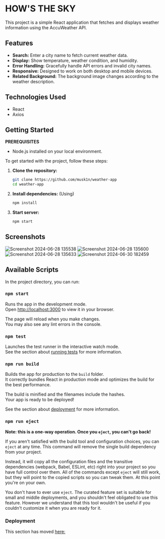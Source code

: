 # HOW'S THE SKY

This project is a simple React application that fetches and displays weather information using the AccuWeather API.

## Features
- **Search:** Enter a city name to fetch current weather data.
- **Display:** Show temperature, weather condition, and humidity.
- **Error Handling:** Gracefully handle API errors and invalid city names.
- **Responsive:** Designed to work on both desktop and mobile devices.
- **Related Background:** The background image changes according to the weather description.

## Technologies Used
- React
- Axios

## Getting Started

**PREREQUISITES**
- Node.js installed on your local environment.

To get started with the project, follow these steps:

1. **Clone the repository:**

   ```bash
   git clone https://github.com/musk1n/weather-app
   cd weather-app

2. **Install dependencies:**
   (Using)
   ```bash
   npm install

3. **Start server:**

   ```bash
   npm start

## Screenshots
![Screenshot 2024-06-28 135538](https://github.com/musk1n/weather-app/assets/151397097/05c83465-c869-4fdb-9801-dd1b38ad540d)
![Screenshot 2024-06-28 135600](https://github.com/musk1n/weather-app/assets/151397097/e56fb323-858a-4159-acea-410fd74bc991)
![Screenshot 2024-06-28 135633](https://github.com/musk1n/weather-app/assets/151397097/6dd88742-314c-4d33-a719-1d85d09fac4a)
![Screenshot 2024-06-30 182459](https://github.com/musk1n/weather-app/assets/151397097/6552fb02-9037-4dd2-b911-c7caca3756c6)


## Available Scripts

In the project directory, you can run:

### `npm start`

Runs the app in the development mode.\
Open [http://localhost:3000](http://localhost:3000) to view it in your browser.

The page will reload when you make changes.\
You may also see any lint errors in the console.

### `npm test`

Launches the test runner in the interactive watch mode.\
See the section about [running tests](https://facebook.github.io/create-react-app/docs/running-tests) for more information.

### `npm run build`

Builds the app for production to the `build` folder.\
It correctly bundles React in production mode and optimizes the build for the best performance.

The build is minified and the filenames include the hashes.\
Your app is ready to be deployed!

See the section about [deployment](https://facebook.github.io/create-react-app/docs/deployment) for more information.

### `npm run eject`

**Note: this is a one-way operation. Once you `eject`, you can't go back!**

If you aren't satisfied with the build tool and configuration choices, you can `eject` at any time. This command will remove the single build dependency from your project.

Instead, it will copy all the configuration files and the transitive dependencies (webpack, Babel, ESLint, etc) right into your project so you have full control over them. All of the commands except `eject` will still work, but they will point to the copied scripts so you can tweak them. At this point you're on your own.

You don't have to ever use `eject`. The curated feature set is suitable for small and middle deployments, and you shouldn't feel obligated to use this feature. However we understand that this tool wouldn't be useful if you couldn't customize it when you are ready for it.


### Deployment

This section has moved [here:](https://facebook.github.io/create-react-app/docs/deployment)
